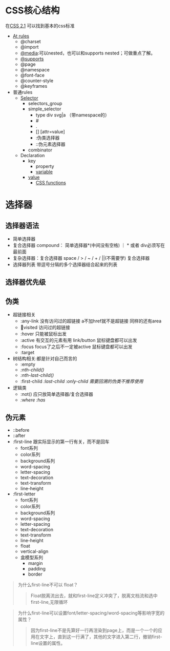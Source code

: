 # CSS核心结构
在[CSS 2.1](https://www.w3.org/TR/CSS21/grammar.html#q25.0) 可以找到基本的css标准

- [At rules](https://developer.mozilla.org/en-US/docs/Web/CSS/At-rule)
  - @charset
  - @import
  - [@media](https://www.w3.org/TR/css-conditional/#at-media):可以nested，也可以和supports nested；可做重点了解。
  - [@supports](https://www.w3.org/TR/css-conditional/#at-supports)
  - @page
  - @namespace 
  - @font-face
  - @counter-style
  - @keyframes 
- 普通rules
  - [Selector](https://www.w3.org/TR/selectors-3/#grammar)
    - selectors_group
    - simple_selector
      - type div svg|a （带namespace的）
      - \#
      - .
      - [] \[attr=value\]
      - :伪类选择器
      - ::伪元素选择器
    - combinator
  - Declaration
    - key
      - property
      - [variable](https://www.w3.org/TR/css-variables/#defining-variables)
    - [value](https://www.w3.org/TR/css-values-4/)
      - [CSS functions](https://css-tricks.com/complete-guide-to-css-functions/)

# 选择器
## 选择器语法
- 简单选择器
- 复合选择器 compound： 简单选择器*(中间没有空格) ｜ * 或者 div必须写在最前面
- 复杂选择器：复合选择器 space / > / ~  / + / ||(不需要学) 复合选择器
- 选择器列表 带逗号分隔的多个选择器结合起来的列表
## 选择器优先级
## 伪类
- 超链接相关
  - :any-link 没有访问过的超链接 a不加href就不是超链接 同样的还有area
  - :link:visited 访问过的超链接
  - :hover 只能被鼠标出发
  - :active 有交互的元素有用 link/button 鼠标键盘都可以出发
  - :focus focus了之后不一定被active 鼠标键盘都可以出发
  - :target
- 树结构相关:都是针对自己而言的
  - :empty
  - *:nth-child()*
  - *:nth-last-child()*
  - :first-child *:last-child :only-child*
*需要回溯的伪类不推荐使用*
- 逻辑类
  - :not() 应只放简单选择器/复合选择器
  - *:where :has*

## 伪元素
- ::before
- ::after
- :first-line 跟实际显示的第一行有关，而不是回车
  - font系列
  - color系列
  - background系列
  - word-spacing
  - letter-spacing
  - text-decoration
  - text-transform
  - line-height
- :first-letter
  - font系列
  - color系列
  - background系列
  - word-spacing
  - letter-spacing
  - text-decoration
  - text-transform
  - line-height
  - float
  - vertical-align
  - 盒模型系列
    - margin
    - padding
    - border
> 为什么first-line不可以 float？
> > Float脱离流出去，就和first-line定义冲突了，脱离文档流和选中first-line,无限循环

> 为什么first-line可以设置font/letter-spacing/word-spacing等影响字宽的属性？
> > 因为first-line不是先算好一行再渲染到page上，而是一个一个的应用在文字上，直到这一行满了，其他的文字进入第二行，撤销first-line设置的属性。